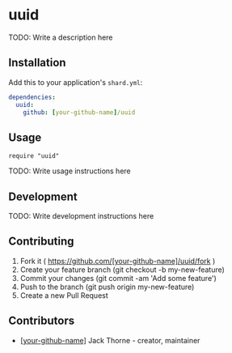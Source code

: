 # uuid

TODO: Write a description here

## Installation

Add this to your application's `shard.yml`:

```yaml
dependencies:
  uuid:
    github: [your-github-name]/uuid
```

## Usage

```crystal
require "uuid"
```

TODO: Write usage instructions here

## Development

TODO: Write development instructions here

## Contributing

1. Fork it ( https://github.com/[your-github-name]/uuid/fork )
2. Create your feature branch (git checkout -b my-new-feature)
3. Commit your changes (git commit -am 'Add some feature')
4. Push to the branch (git push origin my-new-feature)
5. Create a new Pull Request

## Contributors

- [[your-github-name]](https://github.com/[your-github-name]) Jack Thorne - creator, maintainer
